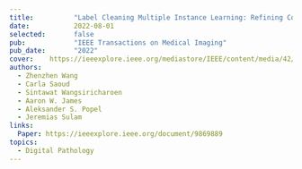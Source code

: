```yaml
---
title:          "Label Cleaning Multiple Instance Learning: Refining Coarse Annotations on Single Whole-Slide Images"
date:           2022-08-01
selected:       false
pub:            "IEEE Transactions on Medical Imaging"
pub_date:       "2022"
cover:    https://ieeexplore.ieee.org/mediastore/IEEE/content/media/42/9969446/9869889/wang1-3202759-small.gif
authors:
  - Zhenzhen Wang
  - Carla Saoud
  - Sintawat Wangsiricharoen
  - Aaron W. James
  - Aleksander S. Popel
  - Jeremias Sulam
links:
  Paper: https://ieeexplore.ieee.org/document/9869889
topics:
  - Digital Pathology
---
```

